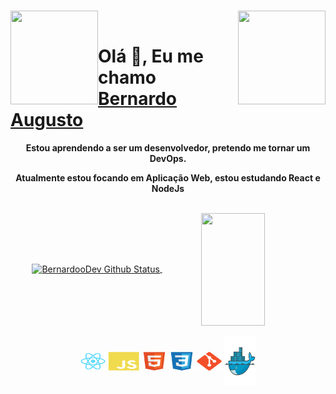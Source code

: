 
<br><img align="left"  height="150" width="140" src="https://loogart.com/img/loogmoji/iconic/loogmoji-of-jon-snow_by-loogart.png">
<img align="right"  height="150" width="140" src="https://loogart.com/img/loogmoji/iconic/loogmoji-of-darth-vader_by-loogart.png"><br>
<h1> Olá 👋, Eu me chamo <a href="https://www.linkedin.com/in/bernardo-augusto-dev/" target="_blank">Bernardo Augusto</a></h1>

<div align="center">
  <p align="center"><strong> Estou aprendendo a ser um desenvolvedor, pretendo me tornar um DevOps.</p> <p align="center"> Atualmente estou focando em Aplicação Web, estou estudando React e NodeJs  </strong></p>
</div>
<br>
 <div align="center">
  <a href="https://github.com/BernardooDev" align="center">
    <img align="center" width="55%" height="180px" src="https://github-readme-stats.vercel.app/api?username=BernardooDev&show_icons=true&count_private=true&hide_border=true&title_color=00bfbf&icon_color=00bfbf&text_color=c9d1d9&bg_color=0d1117&border_radius=0" alt="BernardooDev Github Status"/> 
    <img  align="center" width="45%" height="180px" src="https://github-readme-stats.vercel.app/api/top-langs/?username=BernardooDev&layout=compact&hide_border=true&title_color=00bfbf&text_color=00bfbf&bg_color=0d1117&border_radius=0" />
  </a>
</div>
<div align="center" valign="top"><br>
  <img align="center" alt="Js" height="30" width="40" src="https://github.com/devicons/devicon/blob/master/icons/react/react-original.svg">
  <img align="center" alt="Js" height="30" width="50" src="https://raw.githubusercontent.com/devicons/devicon/master/icons/javascript/javascript-plain.svg">
  <img align="center" alt="HTML" height="30" width="40" src="https://raw.githubusercontent.com/devicons/devicon/master/icons/html5/html5-original.svg">
  <img align="center" alt="CSS" height="30" width="40" src="https://raw.githubusercontent.com/devicons/devicon/master/icons/css3/css3-original.svg">
  <img align="center" alt="git" height="30" width="40" src="https://raw.githubusercontent.com/devicons/devicon/master/icons/git/git-original.svg">
  <img align="center" alt="Docker" height="80" width="50" src="https://github.com/devicons/devicon/blob/master/icons/docker/docker-original.svg">
</div><br>
<br>

